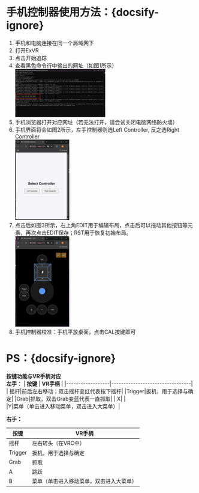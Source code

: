 # 手机控制器使用方法：{docsify-ignore}
1. 手机和电脑连接在同一个局域网下
2. 打开ExVR
3. 点击开始追踪
4. 查看黑色命令行中输出的网址（如图1所示）
<br><img src="/zh-cn/images/hand/hand1.png" style="width: 50%; max-width: 100%; height: auto;">
5. 手机浏览器打开对应网址（若无法打开，请尝试关闭电脑网络防火墙）
6. 手机界面将会如图2所示，左手控制器则选Left Controller, 反之选Right Controller
<br><img src="/zh-cn/images/hand/hand2.png" style="width: 30%; max-width: 100%; height: auto;">
7. 点击后如图3所示，右上角EDIT用于编辑布局，点击后可以拖动其他按钮等元素，再次点击EDIT保存；RST用于恢复初始布局。
<br><img src="/zh-cn/images/hand/hand3.png" style="width: 30%; max-width: 100%; height: auto;">
8. 手机控制器校准：手机平放桌面，点击CAL按键即可

# PS：{docsify-ignore}
**按键功能与VR手柄对应**                  
    __左手：__
| **按键**         | **VR手柄**                      |
|------------------|---------------------------------|
| 摇杆|前后左右移动；双击摇杆变红代表按下摇杆|
|Trigger|扳机，用于选择与确定|
|Grab|抓取，双击Grab变蓝代表一直抓取|
| X|                            |   
|Y|菜单（单击进入移动菜单，双击进入大菜单）|

__右手：__

| **按键**         | **VR手柄**                      |
|------------------|---------------------------------|
| 摇杆| 左右转头（在VRC中）|
|Trigger|扳机，用于选择与确定|
| Grab|抓取|
| A|跳跃|
| B|菜单（单击进入移动菜单，双击进入大菜单）|
